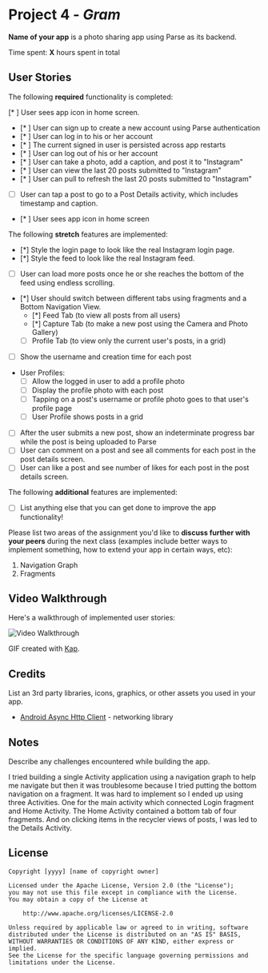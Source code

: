 # Project 4 - *Gram*

**Name of your app** is a photo sharing app using Parse as its backend.

Time spent: **X** hours spent in total

## User Stories

The following **required** functionality is completed:

[* ] User sees app icon in home screen.
- [* ] User can sign up to create a new account using Parse authentication
- [* ] User can log in to his or her account
- [* ] The current signed in user is persisted across app restarts
- [* ] User can log out of his or her account
- [* ] User can take a photo, add a caption, and post it to "Instagram"
- [* ] User can view the last 20 posts submitted to "Instagram"
- [* ] User can pull to refresh the last 20 posts submitted to "Instagram"
- [ ] User can tap a post to go to a Post Details activity, which includes timestamp and caption.
- [* ] User sees app icon in home screen

The following **stretch** features are implemented:

- [*] Style the login page to look like the real Instagram login page.
- [*] Style the feed to look like the real Instagram feed.
- [ ] User can load more posts once he or she reaches the bottom of the feed using endless scrolling.
- [*] User should switch between different tabs using fragments and a Bottom Navigation View.
  - [*] Feed Tab (to view all posts from all users)
  - [*] Capture Tab (to make a new post using the Camera and Photo Gallery)
  - [ ] Profile Tab (to view only the current user's posts, in a grid)
- [ ] Show the username and creation time for each post
- User Profiles:
  - [ ] Allow the logged in user to add a profile photo
  - [ ] Display the profile photo with each post
  - [ ] Tapping on a post's username or profile photo goes to that user's profile page
  - [ ] User Profile shows posts in a grid
- [ ] After the user submits a new post, show an indeterminate progress bar while the post is being uploaded to Parse
- [ ] User can comment on a post and see all comments for each post in the post details screen.
- [ ] User can like a post and see number of likes for each post in the post details screen.

The following **additional** features are implemented:

- [ ] List anything else that you can get done to improve the app functionality!

Please list two areas of the assignment you'd like to **discuss further with your peers** during the next class (examples include better ways to implement something, how to extend your app in certain ways, etc):

1. Navigation Graph
2. Fragments

## Video Walkthrough

Here's a walkthrough of implemented user stories:

<img src='walkthrough.gif' title='Video Walkthrough' width='' alt='Video Walkthrough' />

GIF created with [Kap](https://getkap.co/).

## Credits

List an 3rd party libraries, icons, graphics, or other assets you used in your app.

- [Android Async Http Client](http://loopj.com/android-async-http/) - networking library


## Notes

Describe any challenges encountered while building the app.

I tried building a single Activity application using a navigation graph to help me navigate but then it was troublesome because I tried putting the bottom navigation on a fragment. It was hard to implement so I ended up using three Activities. One for the main activity which connected Login fragment and Home Activity. The Home Activity contained a bottom tab of four fragments. And on clicking items in the recycler views of posts, I was led to the Details Activity.

## License

    Copyright [yyyy] [name of copyright owner]

    Licensed under the Apache License, Version 2.0 (the "License");
    you may not use this file except in compliance with the License.
    You may obtain a copy of the License at

        http://www.apache.org/licenses/LICENSE-2.0

    Unless required by applicable law or agreed to in writing, software
    distributed under the License is distributed on an "AS IS" BASIS,
    WITHOUT WARRANTIES OR CONDITIONS OF ANY KIND, either express or implied.
    See the License for the specific language governing permissions and
    limitations under the License.
